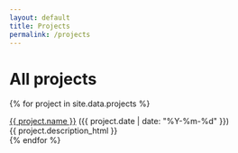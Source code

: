 ```yaml
---
layout: default
title: Projects
permalink: /projects
---
```


<div>
  <h1 class="post-title">All projects</h1>

  {% for project in site.data.projects %}
  
  <div class="list-entry">
    <div><a target="_blank" rel="noopener" href="{{ project.url }}">{{ project.name }}</a> <span class="faded">({{ project.date | date: "%Y-%m-%d" }})</span></div>
    <div>{{ project.description_html }}</div>
  </div>
  {% endfor %}
</div>
